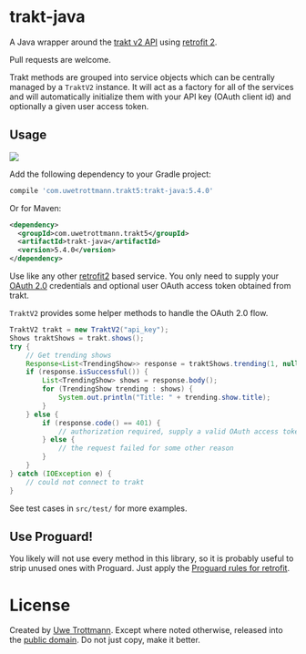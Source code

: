 trakt-java
==========

A Java wrapper around the [trakt v2 API][1] using [retrofit 2][2].

Pull requests are welcome.

Trakt methods are grouped into service objects which can be centrally
managed by a `TraktV2` instance. It will act as a factory for
all of the services and will automatically initialize them with your
API key (OAuth client id) and optionally a given user access token.

## Usage

<a href="https://search.maven.org/#search%7Cga%7C1%7Ctrakt-java"><img src="https://img.shields.io/maven-central/v/com.uwetrottmann.trakt5/trakt-java.svg?style=flat-square"></a>

Add the following dependency to your Gradle project:

```groovy
compile 'com.uwetrottmann.trakt5:trakt-java:5.4.0'
```

Or for Maven:

```xml
<dependency>
  <groupId>com.uwetrottmann.trakt5</groupId>
  <artifactId>trakt-java</artifactId>
  <version>5.4.0</version>
</dependency>
```

Use like any other [retrofit2][2] based service. You only need to supply your [OAuth 2.0][3] credentials and optional user
OAuth access token obtained from trakt.

`TraktV2` provides some helper methods to handle the OAuth 2.0 flow.

```java
TraktV2 trakt = new TraktV2("api_key");
Shows traktShows = trakt.shows();
try {
    // Get trending shows
    Response<List<TrendingShow>> response = traktShows.trending(1, null, Extended.FULL).execute();
    if (response.isSuccessful()) {
        List<TrendingShow> shows = response.body();
        for (TrendingShow trending : shows) {
            System.out.println("Title: " + trending.show.title);
        }
    } else {
        if (response.code() == 401) {
            // authorization required, supply a valid OAuth access token
        } else {
            // the request failed for some other reason
        }
    }
} catch (IOException e) {
    // could not connect to trakt 
}
```

See test cases in `src/test/` for more examples.

## Use Proguard!
You likely will not use every method in this library, so it is probably useful to strip unused ones with Proguard.
Just apply the [Proguard rules for retrofit][4].

# License

Created by [Uwe Trottmann](http://uwetrottmann.com/contact).
Except where noted otherwise, released into the [public domain](UNLICENSE).
Do not just copy, make it better.


 [1]: http://docs.trakt.apiary.io/
 [2]: http://square.github.io/retrofit/
 [3]: https://www.digitalocean.com/community/tutorials/an-introduction-to-oauth-2
 [4]: http://square.github.io/retrofit/#download
